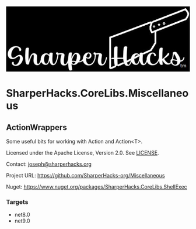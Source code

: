 ![SharperHacks logo](SHLLC-Logo.jpg)
# SharperHacks.CoreLibs.Miscellaneous
## ActionWrappers

Some useful bits for working with Action and Action&lt;T&gt;.

Licensed under the Apache License, Version 2.0. See [LICENSE](LICENSE).

Contact: joseph@sharperhacks.org

Project URL: https://github.com/SharperHacks-org/Miscellaneous

Nuget: https://www.nuget.org/packages/SharperHacks.CoreLibs.ShellExec

### Targets
- net8.0
- net9.0

